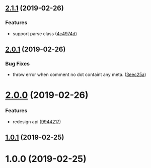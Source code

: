 ## [2.1.1](https://github.com/DiamondYuan/interface-comments-parser/compare/v2.0.1...v2.1.1) (2019-02-26)


### Features

* support parse class ([4c4974d](https://github.com/DiamondYuan/interface-comments-parser/commit/4c4974d))



## [2.0.1](https://github.com/DiamondYuan/interface-comments-parser/compare/v2.0.0...v2.0.1) (2019-02-26)


### Bug Fixes

* throw error when comment no dot containt any meta. ([3eec25a](https://github.com/DiamondYuan/interface-comments-parser/commit/3eec25a))



# [2.0.0](https://github.com/DiamondYuan/interface-comments-parser/compare/v1.0.1...v2.0.0) (2019-02-26)


### Features

* redesign api ([9944217](https://github.com/DiamondYuan/interface-comments-parser/commit/9944217))



## [1.0.1](https://github.com/DiamondYuan/interface-comments-parser/compare/v1.0.0...v1.0.1) (2019-02-25)



# 1.0.0 (2019-02-25)




